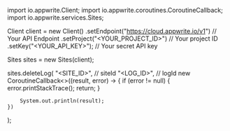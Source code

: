 import io.appwrite.Client;
import io.appwrite.coroutines.CoroutineCallback;
import io.appwrite.services.Sites;

Client client = new Client()
    .setEndpoint("https://cloud.appwrite.io/v1") // Your API Endpoint
    .setProject("<YOUR_PROJECT_ID>") // Your project ID
    .setKey("<YOUR_API_KEY>"); // Your secret API key

Sites sites = new Sites(client);

sites.deleteLog(
    "<SITE_ID>", // siteId
    "<LOG_ID>", // logId
    new CoroutineCallback<>((result, error) -> {
        if (error != null) {
            error.printStackTrace();
            return;
        }

        System.out.println(result);
    })
);

